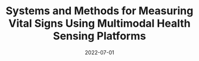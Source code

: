 ---
title: "Systems and Methods for Measuring Vital Signs Using Multimodal Health Sensing Platforms"
collection: publications
permalink: /publication/2021-patent-2
date: 2022-07-01
venue: 'Int’l Application PCT/US19/22532'
citation: '<i>Int’l Application PCT/US19/22532</i>.
    <br />
    <A HREF="https://www.ee.ucla.edu/achuta-kadambi/">Kadambi, A.</A>, <A HREF="https://www.uclahealth.org/providers/laleh-jalilian">Jalilian, L.</A>, <A HREF="https://pradyumnachari.github.io/">Chari P.</A>, Talegaonkar, C., Karinca, D., Cannesson, M., Kabra, K., Salehi-Abari, O., <A HREF="https://biodesign.ucla.edu/accelerator21-bio-ashley-kita/">Kita, A.</A>, <b>Armouti, A.</b>'
---